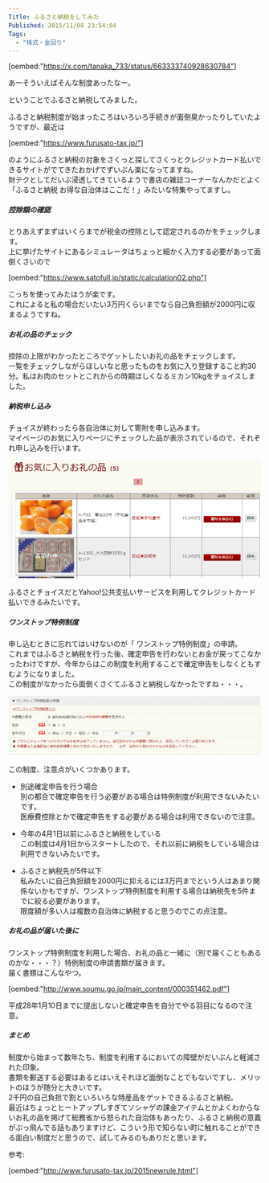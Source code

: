 ```yaml
---
Title: ふるさと納税をしてみた
Published: 2015/11/08 23:54:04
Tags:
  - "株式・金回り"
---
```

[oembed:"https://x.com/tanaka_733/status/663333740928630784"]

あーそういえばそんな制度あったなー。  

ということでふるさと納税してみました。  

ふるさと納税制度が始まったころはいろいろ手続きが面倒臭かったりしていたようですが、最近は

[oembed:"https://www.furusato-tax.jp/"]

のようにふるさと納税の対象をさくっと探してさくっとクレジットカード払いできるサイトがでてきたおかげでずいぶん楽になってますね。  
財テクとしてだいぶ浸透してきているようで書店の雑誌コーナーなんかだとよく「ふるさと納税 お得な自治体はここだ！」みたいな特集やってますし。  

##### 控除額の確認  
とりあえずまずはいくらまでが税金の控除として認定されるのかをチェックします。  
上に挙げたサイトにあるシミュレータはちょっと細かく入力する必要があって面倒くさいので

[oembed:"https://www.satofull.jp/static/calculation02.php"]

こっちを使ってみたほうが楽です。  
これによると私の場合だいたい3万円くらいまでなら自己負担額が2000円に収まるようですね。  

##### お礼の品のチェック  
控除の上限がわかったところでゲットしたいお礼の品をチェックします。  
一覧をチェックしながらほしいなと思ったものをお気に入り登録すること約30分。私はお肉のセットとこれからの時期ほしくなるミカン10kgをチョイスしました。  


##### 納税申し込み  
チョイスが終わったら各自治体に対して寄附を申し込みます。  
マイページのお気に入りページにチェックした品が表示されているので、それぞれ申し込みを行います。  

![](20151108233827.png) 

ふるさとチョイスだとYahoo!公共支払いサービスを利用してクレジットカード払いできるみたいです。  

##### ワンストップ特例制度  
申し込むときに忘れてはいけないのが「 ワンストップ特例制度」の申請。  
これまではふるさと納税を行った後、確定申告を行わないとお金が戻ってこなかったわけですが、今年からはこの制度を利用することで確定申告をしなくともすむようになりました。  
この制度がなかったら面倒くさくてふるさと納税しなかったですね・・・。  

![](20151108234140.png) 

この制度、注意点がいくつかあります。  

* 別途確定申告を行う場合  
別の都合で確定申告を行う必要がある場合は特例制度が利用できないみたいです。  
医療費控除とかで確定申告をする必要がある場合は利用できないので注意。  

* 今年の4月1日以前にふるさと納税をしている  
この制度は4月1日からスタートしたので、それ以前に納税をしている場合は利用できないみたいです。  

* ふるさと納税先が5件以下  
私みたいに自己負担額を2000円に抑えるには3万円までという人はあまり関係ないかもですが、ワンストップ特例制度を利用する場合は納税先を5件までに絞る必要があります。  
限度額が多い人は複数の自治体に納税すると思うのでこの点注意。  


##### お礼の品が届いた後に  
ワンストップ特例制度を利用した場合、お礼の品と一緒に（別で届くこともあるのかな・・・？）特例制度の申請書類が届きます。  
届く書類はこんなやつ。  

[oembed:"http://www.soumu.go.jp/main_content/000351462.pdf"]

平成28年1月10日までに提出しないと確定申告を自分でやる羽目になるので注意。  

##### まとめ  
制度から始まって数年たち、制度を利用するにおいての障壁がだいぶんと軽減された印象。  
書類を郵送する必要はあるとはいえそれほど面倒なことでもないですし、メリットのほうが随分と大きいです。  
2千円の自己負担で割といろいろな特産品をゲットできるふるさと納税。  
最近はちょっとヒートアップしすぎてソシャゲの課金アイテムとかよくわからないお礼の品を掲げて総務省から怒られた自治体もあったり、ふるさと納税の意義がぶっ飛んでる話もありますけど、こういう形で知らない町に触れることができる面白い制度だと思うので、試してみるのもありだと思います。



参考:

[oembed:"http://www.furusato-tax.jp/2015newrule.html"]

